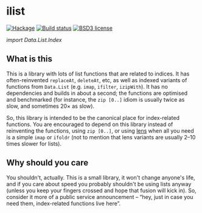# ilist

[![Hackage](https://img.shields.io/hackage/v/ilist.svg)](https://hackage.haskell.org/package/ilist)
[![Build status](https://secure.travis-ci.org/aelve/ilist.svg)](https://travis-ci.org/aelve/ilist)
[![BSD3 license](https://img.shields.io/badge/license-BSD3-blue.svg)](https://github.com/aelve/ilist/blob/master/LICENSE)

*import Data.List.Index*

## What is this

This is a library with lots of list functions that are related to indices. It has often-reinvented `replaceAt`, `deleteAt`, etc, as well as indexed variants of functions from `Data.List` (e.g. `imap`, `ifilter`, `izipWith`). It has no dependencies and builds in about a second; the functions are optimised and benchmarked (for instance, the `zip [0..]` idiom is usually twice as slow, and sometimes 20× as slow).

So, this library is intended to be the canonical place for index-related functions. You are encouraged to depend on this library instead of reinventing the functions, using `zip [0..]`, or using [lens](hackage.haskell.org/package/lens) when all you need is a simple `imap` or `ifoldr` (not to mention that lens variants are usually 2–10 times slower for lists).

## Why should you care

You shouldn't, actually. This is a small library, it won't change anyone's life, and if you care about speed you probably shouldn't be using lists anyway (unless you keep your fingers crossed and hope that fusion will kick in). So, consider it more of a public service announcement – “hey, just in case you need them, index-related functions live here”.
